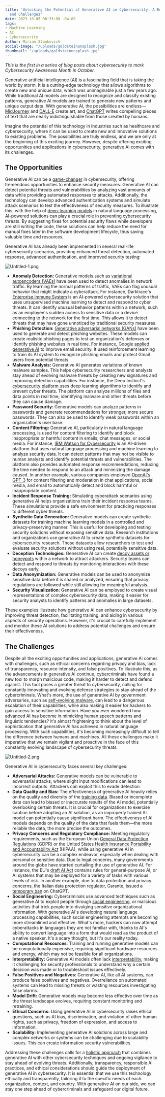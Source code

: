 ```yaml
---
title: 'Unlocking the Potential of Generative AI in Cybersecurity: A Roadmap to Opportunities
  and Challenges'
date: 2023-10-05 08:33:00 -04:00
tags:
- Machine Learning
- AI
- Cybersecurity
Author: Miriam Stankovich
social-image: "/uploads/goldsteinunsplash.jpg"
thumbnail: "/uploads/goldsteinunsplash.jpg"
---
```


*This is the first in a series of blog posts about cybersecurity to mark Cybersecurity Awareness Month in October.*

Generative artificial intelligence (AI) is a fascinating field that is taking the world by storm. It is a cutting-edge technology that allows algorithms to create new and unique data, which was unimaginable just a few years ago. While traditional AI models are designed to recognize and classify existing patterns, generative AI models are trained to generate new patterns and unique output data. With generative AI, the possibilities are endless—[MidJourney](https://www.midjourney.com/home/?callbackUrl=%2Fapp%2F) and [DALL-E](https://openai.com/dall-e-2) create art, and [ChatGPT](https://chat.openai.com/auth/login) writes compelling pieces of text that are nearly indistinguishable from those created by humans. 

Imagine the potential of this technology in industries such as healthcare and cybersecurity, where it can be used to create new and innovative solutions to existing problems. The possibilities are truly endless, and we are only at the beginning of this exciting journey. However, despite offering exciting opportunities and applications in cybersecurity, generative AI comes with its challenges. 

<!--more-->

## The Opportunities

Generative AI can be a [game-changer](https://www.bain.com/insights/generative-ai-and-cybersecurity-strengthening-both-defenses-and-threats-tech-report-2023/) in cybersecurity, offering tremendous opportunities to enhance security measures. Generative AI can detect potential threats and vulnerabilities by analyzing vast amounts of data while providing automated responses to attacks. Additionally, the technology can develop advanced authentication systems and simulate attack scenarios to test the effectiveness of security measures. To illustrate this, with the help of [deep-learning models](https://www.forbes.com/sites/heatherwishartsmith/2023/06/06/generative-ai-cybersecurity-friend-and-foe/?sh=7b47dff24bd2) in natural language processing, AI-powered solutions can play a crucial role in preventing cybersecurity threats. By suggesting fixes for potential security flaws while developers are still writing the code, these solutions can help reduce the need for manual fixes later in the software development lifecycle, thus saving valuable time and resources.

Generative AI has already been implemented in several real-life cybersecurity scenarios, providing enhanced threat detection, automated response, advanced authentication, and improved security testing:

![Untitled-1.png](/uploads/Untitled-1.png)
 
* **Anomaly Detection:** Generative models such as [variational autoencoders (VAEs)](https://towardsdatascience.com/understanding-variational-autoencoders-vaes-f70510919f73) have been used to detect anomalies in network traffic. By learning the normal patterns of traffic, VAEs can flag unusual behavior that might indicate a cyberattack. For instance, Darktrace's [Enterprise Immune System](https://darktrace.com/news/darktrace-launches-enterprise-immune-system-version-4) is an AI-powered cybersecurity solution that uses unsupervised machine learning to detect and respond to cyber threats. It can identify unusual behavior patterns within a network, such as an employee's sudden access to sensitive data or a device connecting to the network for the first time. This allows it to detect threats that may have gone unnoticed by traditional security measures.
* **Phishing Detection:** [Generative adversarial networks (GANs)](https://developers.google.com/machine-learning/gan/gan_structure) have been used to generate and detect phishing websites. These models can create realistic phishing pages to test an organization's defenses or identify phishing websites in real time. For instance, Google [applied generative AI](https://techcrunch.com/2023/04/24/google-brings-generative-ai-to-cybersecurity/) to improve email security. It used reinforcement learning to train its AI system to recognize phishing emails and protect Gmail users from potential threats.
* **Malware Analysis:** Generative AI generates variations of known malware samples. This helps cybersecurity researchers and analysts stay ahead of evolving malware threats by creating new signatures and improving detection capabilities. For instance, the Deep Instinct's [cybersecurity platform](https://www.deepinstinct.com/) uses deep learning algorithms to identify and prevent cyber threats. The platform can analyze millions of files and data points in real time, identifying malware and other threats before they can cause damage. 
* **Password Security:** Generative models can analyze patterns in passwords and generate recommendations for stronger, more secure passwords. They can also be used to identify weak passwords within an organization's user base.
* **Content Filtering:** Generative AI, particularly in natural language processing, is used for content filtering to identify and block inappropriate or harmful content in emails, chat messages, or social media. For instance, [IBM Watson for Cybersecurity](https://www.ibm.com/blogs/nordic-msp/watson-cyber-security/) is an AI-driven platform that uses natural language processing and machine learning to analyze security data. It can detect patterns that may not be visible to human analysts and identify potential threats and vulnerabilities. The platform also provides automated response recommendations, reducing the time needed to respond to an attack and minimizing the damage caused. In another example, various companies employed [OpenAI's GPT-3](https://openai.com/blog/gpt-3-apps) for content filtering and moderation in chat applications, social media, and email to automatically detect and block harmful or inappropriate content.
* **Incident Response Training:** Simulating cyberattack scenarios using generative AI helps organizations train their incident response teams. These simulations provide a safe environment for practicing responses to different cyber threats.
* **Synthetic Data Generation:** Generative models can create synthetic datasets for training machine learning models in a controlled and privacy-preserving manner. This is useful for developing and testing security solutions without exposing sensitive data. Research institutions and organizations use generative AI to create synthetic datasets for cybersecurity research. These datasets allow researchers to test and evaluate security solutions without using real, potentially sensitive data.
* **Deception Technologies:** Generative AI can create [decoy assets or honeypots](https://www.forcepoint.com/cyber-edu/deception-technology) within a network to attract attackers. Security teams can detect and respond to threats by monitoring interactions with these decoys early.
* **Data Anonymization:** Generative models can be used to anonymize sensitive data before it is shared or analyzed, ensuring that privacy regulations are followed while still allowing for meaningful analysis.
* **Security Visualization:** Generative AI can be employed to create visual representations of complex cybersecurity data, making it easier for security analysts to identify patterns and anomalies in large datasets.

These examples illustrate how generative AI can enhance cybersecurity by improving threat detection, facilitating training, and aiding in various aspects of security operations. However, it's crucial to carefully implement and monitor these AI solutions to address potential challenges and ensure their effectiveness.

## The Challenges

Despite all the exciting opportunities and applications, generative AI comes with challenges, such as ethical concerns regarding privacy and bias, lack of transparency, resource intensity, and false positives. To illustrate this, as the advancements in generative AI continue, cybercriminals have found a new tool to morph malicious code, making it harder to detect and defend against. This tool poses a greater threat to cybersecurity, calling for constantly innovating and evolving defense strategies to stay ahead of the cybercriminals. What's more, the use of generative AI by government adversaries, such as [self-evolving malware](https://ieeexplore.ieee.org/document/9914560), can lead to a dangerous escalation of their capabilities, while also making it easier for hackers to gain access to sensitive information. Have you ever wondered how advanced AI has become in mimicking human speech patterns and linguistic tendencies? It's almost frightening to think about the level of sophistication that generative AI has achieved in natural language processing. With such capabilities, it's becoming increasingly difficult to tell the difference between humans and machines. All these challenges make it imperative that we remain vigilant and proactive in the face of this constantly evolving landscape of cybersecurity threats. 

![Untitled-2.png](/uploads/Untitled-2.png)
 
Generative AI in cybersecurity faces several key challenges:

* **Adversarial Attacks:** Generative models can be vulnerable to adversarial attacks, where slight input modifications can lead to incorrect outputs. Attackers can exploit this to evade detection.
* **Data Quality and Bias:** The effectiveness of generative AI heavily relies on the quality and diversity of the [training data](https://towardsdatascience.com/understanding-bias-and-fairness-in-ai-systems-6f7fbfe267f3). Biased or incomplete data can lead to biased or inaccurate results of the AI model, potentially overlooking certain threats. It is crucial for organizations to exercise caution before adopting an AI solution, as an improperly trained AI model can potentially cause significant harm. The effectiveness of AI models depends on the quality of the data that fuels them—the more reliable the data, the more precise the outcomes.
* **Privacy Concerns and Regulatory Compliance:** Meeting regulatory requirements, such as the European Union [General Data Protection Regulations](https://commission.europa.eu/law/law-topic/data-protection/data-protection-eu_en) (GDPR) or the United States [Health Insurance Portability and Accountability Act](https://www.hhs.gov/hipaa/index.html) (HIPAA), while using generative AI in cybersecurity can be a complex endeavor, especially when dealing with personal or sensitive data. Due to legal concerns, many governments around the globe have started curtailing the use of generative AI. For instance, the EU's [draft AI Act](https://eur-lex.europa.eu/legal-content/EN/TXT/?uri=celex%3A52021PC0206) contains rules for general-purpose AI, or AI systems that may be deployed for a variety of tasks with various levels of risk. In another example, due to data protection and privacy concerns, the Italian data protection regulator, Garante, issued a [temporary ban](https://www.bbc.com/news/technology-65139406) on ChatGPT.  
* **Social Engineering:** Cybercriminals use advanced techniques such as generative AI to exploit people through [social engineering](https://aibusiness.com/responsible-ai/generative-ai-and-its-impact-on-cybersecurity), or malicious activities that trick people into divulging sensitive organizational information. With generative AI's developing natural language processing capabilities, such social engineering attempts are becoming more streamlined and effective. What's more, hackers can now attempt cyberattacks in languages they are not familiar with, thanks to AI's ability to convert language into a form that would read as the product of a native speaker. It's a scary thought, but it's our reality today.
* **Computational Resources**: Training and running generative models can be computationally expensive, requiring significant hardware resources and energy, which may not be feasible for all organizations.
* **Interpretability:** Generative AI models often lack [interpretability](https://aithority.com/machine-learning/a-deep-dive-into-ai-interpretability/), making it challenging for security professionals to understand why a certain decision was made or to troubleshoot issues effectively.
* **False Positives and Negatives:** Generative AI, like all AI systems, can produce false positives and negatives. Overreliance on automated systems can lead to missing threats or wasting resources investigating false alarms.
* **Model Drift:** Generative models may become less effective over time as the threat landscape evolves, requiring constant monitoring and retraining.
* **Ethical Concerns:** Using generative AI in cybersecurity raises ethical questions, such as AI bias, discrimination, and violation of other human rights, such as privacy, freedom of expression, and access to information.
* **Scalability:** Implementing generative AI solutions across large and complex networks or systems can be challenging due to scalability issues. This can create information security vulnerabilities.

Addressing these challenges calls for a [holistic approach](https://aiseo.ai/ai-content-detection/ultimate-guide-ai-content-detectors.html) that combines generative AI with other cybersecurity techniques and ongoing vigilance to stay ahead of evolving threats. Additionally, transparency, responsible AI practices, and ethical considerations should guide the deployment of generative AI in cybersecurity. It is essential that we use this technology ethically and transparently, tailoring it to the specific needs of each organization, context, and country. With generative AI on our side, we can stay one step ahead of cybercriminals and safeguard our digital future.